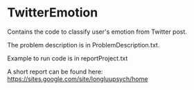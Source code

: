 # TwitterEmotion
Contains the code to classify user's emotion from Twitter post.

The problem description is in ProblemDescription.txt.

Example to run code is in reportProject.txt

A short report can be found here:
https://sites.google.com/site/longluupsych/home
